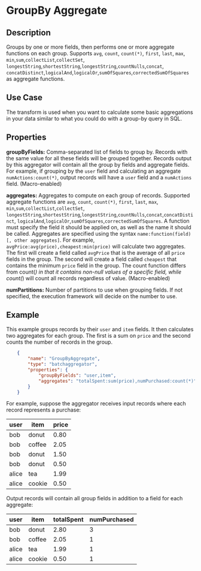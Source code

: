 # GroupBy Aggregate


Description
-----------
Groups by one or more fields, then performs one or more aggregate functions on each group.
Supports `avg`, `count`, `count(*)`, `first`, `last`, `max`, `min`,`sum`,`collectList`,`collectSet`,
`longestString`,`shortestString`,`longestString`,`countNulls`,`concat`,
`concatDistinct`,`logicalAnd`,`logicalOr`,`sumOfSquares`,`correctedSumOfSquares` as aggregate functions.

Use Case
--------
The transform is used when you want to calculate some basic aggregations in your data similar
to what you could do with a group-by query in SQL.

Properties
----------
**groupByFields:** Comma-separated list of fields to group by.
Records with the same value for all these fields will be grouped together.
Records output by this aggregator will contain all the group by fields and aggregate fields.
For example, if grouping by the ``user`` field and calculating an aggregate ``numActions:count(*)``,
output records will have a ``user`` field and a ``numActions`` field. (Macro-enabled)

**aggregates:** Aggregates to compute on each group of records.
Supported aggregate functions are `avg`, `count`, `count(*)`, `first`, `last`, `max`, `min`,`sum`,`collectList`,`collectSet`,
`longestString`,`shortestString`,`longestString`,`countNulls`,`concat`,`concatDistinct`,
`logicalAnd`,`logicalOr`,`sumOfSquares`,`correctedSumOfSquares`.
A function must specify the field it should be applied on, as well as the name it should be called.
Aggregates are specified using the syntax `name:function(field)[, other aggregates]`.
For example, ``avgPrice:avg(price),cheapest:min(price)`` will calculate two aggregates.
The first will create a field called ``avgPrice`` that is the average of all ``price`` fields in the group.
The second will create a field called ``cheapest`` that contains the minimum ``price`` field in the group.
The count function differs from count(*) in that it contains non-null values of a specific field,
while count(*) will count all records regardless of value. (Macro-enabled)

**numPartitions:** Number of partitions to use when grouping fields. If not specified, the execution
framework will decide on the number to use.

Example
-------
This example groups records by their ``user`` and ``item`` fields.
It then calculates two aggregates for each group. The first is a sum on ``price``
and the second counts the number of records in the group.

```json
    {
        "name": "GroupByAggregate",
        "type": "batchaggregator",
        "properties": {
            "groupByFields": "user,item",
            "aggregates": "totalSpent:sum(price),numPurchased:count(*)"
        }
    }
```

For example, suppose the aggregator receives input records where each record represents a purchase:

| user  | item   | price |
| ----- | ------ | ----- |
| bob   | donut  | 0.80  |
| bob   | coffee | 2.05  |
| bob   | donut  | 1.50  |
| bob   | donut  | 0.50  |
| alice | tea    | 1.99  |
| alice | cookie | 0.50  |

Output records will contain all group fields in addition to a field for each aggregate:

| user  | item   | totalSpent | numPurchased |
| ----- | ------ | ---------- | ------------ |
| bob   | donut  | 2.80       | 3            |
| bob   | coffee | 2.05       | 1            |
| alice | tea    | 1.99       | 1            |
| alice | cookie | 0.50       | 1            |
